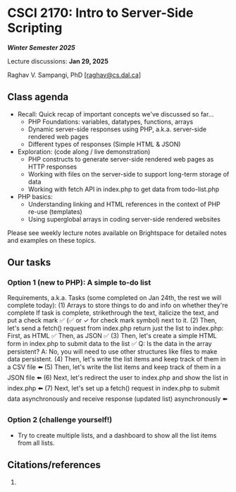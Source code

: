 # CSCI 2170: Intro to Server-Side Scripting

__*Winter Semester 2025*__

Lecture discussions: __Jan 29, 2025__

Raghav V. Sampangi, PhD [[raghav@cs.dal.ca]](raghav@cs.dal.ca)

## Class agenda

* Recall: Quick recap of important concepts we've discussed so far...
  * PHP Foundations: variables, datatypes, functions, arrays
  * Dynamic server-side responses using PHP, a.k.a. server-side rendered web pages
  * Different types of responses (Simple HTML & JSON)
* Exploration: (code along / live demonstration)
  * PHP constructs to generate server-side rendered web pages as HTTP responses
  * Working with files on the server-side to support long-term storage of data
  * Working with fetch API in index.php to get data from todo-list.php
* PHP basics:
  * Understanding linking and HTML references in the context of PHP re-use (templates)
  * Using superglobal arrays in coding server-side rendered websites

Please see weekly lecture notes available on Brightspace for detailed notes and examples on these topics.

## Our tasks

### Option 1 (new to PHP): A simple to-do list

Requirements, a.k.a. Tasks (some completed on Jan 24th, the rest we will complete today):
(1) Arrays to store things to do and info on whether they're complete
     If task is complete, strikethrough the text, italicize the text, and put a check mark ✅
     (&#9989; or &check; for check mark symbol) next to it.
(2) Then, let's send a fetch() request from index.php return just the list to index.php:
     First, as HTML ✅
     Then, as JSON ✅
(3) Then, let's create a simple HTML form in index.php to submit data to the list ✅
     Q: Is the data in the array persistent?
     A: No, you will need to use other structures like files to make data persistent.
(4) Then, let's write the list items and keep track of them in a CSV file ⬅️
(5) Then, let's write the list items and keep track of them in a JSON file ⬅️
(6) Next, let's redirect the user to index.php and show the list in index.php ⬅️
(7) Next, let's set up a fetch() request in index.php to submit data asynchronously and receive response (updated list) asynchronously ⬅️

### Option 2 (challenge yourself!)

* Try to create multiple lists, and a dashboard to show all the list items from all lists.

## Citations/references

1. 
